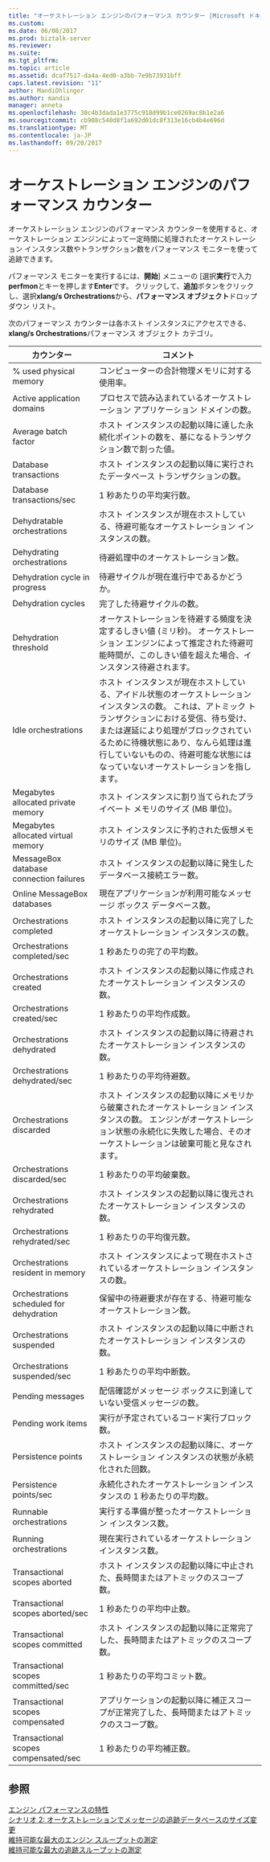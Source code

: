 ```yaml
---
title: "オーケストレーション エンジンのパフォーマンス カウンター |Microsoft ドキュメント"
ms.custom: 
ms.date: 06/08/2017
ms.prod: biztalk-server
ms.reviewer: 
ms.suite: 
ms.tgt_pltfrm: 
ms.topic: article
ms.assetid: dcaf7517-da4a-4ed0-a3bb-7e9b73931bff
caps.latest.revision: "11"
author: MandiOhlinger
ms.author: mandia
manager: anneta
ms.openlocfilehash: 30c4b3dada1e3775c918d99b1ce0269ac8b1e2a6
ms.sourcegitcommit: cb908c540d8f1a692d01dc8f313e16cb4b4e696d
ms.translationtype: MT
ms.contentlocale: ja-JP
ms.lasthandoff: 09/20/2017
---
```

# <a name="orchestration-engine-performance-counters"></a>オーケストレーション エンジンのパフォーマンス カウンター
オーケストレーション エンジンのパフォーマンス カウンターを使用すると、オーケストレーション エンジンによって一定時間に処理されたオーケストレーション インスタンス数やトランザクション数をパフォーマンス モニターを使って追跡できます。  
  
 パフォーマンス モニターを実行するには、**開始**] メニューの [選択**実行**で入力**perfmon**とキーを押します**Enter**です。 クリックして、**追加**ボタンをクリックし、選択**xlang/s Orchestrations**から、**パフォーマンス オブジェクト**ドロップダウン リスト。  
  
 次のパフォーマンス カウンターは各ホスト インスタンスにアクセスできる、 **xlang/s Orchestrations**パフォーマンス オブジェクト カテゴリ。  
  
|カウンター|コメント|  
|-------------|--------------|  
|% used physical memory|コンピューターの合計物理メモリに対する使用率。|  
|Active application domains|プロセスで読み込まれているオーケストレーション アプリケーション ドメインの数。|  
|Average batch factor|ホスト インスタンスの起動以降に達した永続化ポイントの数を、基になるトランザクション数で割った値。|  
|Database transactions|ホスト インスタンスの起動以降に実行されたデータベース トランザクションの数。|  
|Database transactions/sec|1 秒あたりの平均実行数。|  
|Dehydratable orchestrations|ホスト インスタンスが現在ホストしている、待避可能なオーケストレーション インスタンスの数。|  
|Dehydrating orchestrations|待避処理中のオーケストレーション数。|  
|Dehydration cycle in progress|待避サイクルが現在進行中であるかどうか。|  
|Dehydration cycles|完了した待避サイクルの数。|  
|Dehydration threshold|オーケストレーションを待避する頻度を決定するしきい値 (ミリ秒)。 オーケストレーション エンジンによって推定された待避可能時間が、このしきい値を超えた場合、インスタンス待避されます。|  
|Idle orchestrations|ホスト インスタンスが現在ホストしている、アイドル状態のオーケストレーション インスタンスの数。 これは、アトミック トランザクションにおける受信、待ち受け、または遅延により処理がブロックされているために待機状態にあり、なんら処理は進行していないものの、待避可能な状態にはなっていないオーケストレーションを指します。|  
|Megabytes allocated private memory|ホスト インスタンスに割り当てられたプライベート メモリのサイズ (MB 単位)。|  
|Megabytes allocated virtual memory|ホスト インスタンスに予約された仮想メモリのサイズ (MB 単位)。|  
|MessageBox database connection failures|ホスト インスタンスの起動以降に発生したデータベース接続エラー数。|  
|Online MessageBox databases|現在アプリケーションが利用可能なメッセージ ボックス データベース数。|  
|Orchestrations completed|ホスト インスタンスの起動以降に完了したオーケストレーション インスタンスの数。|  
|Orchestrations completed/sec|1 秒あたりの完了の平均数。|  
|Orchestrations created|ホスト インスタンスの起動以降に作成されたオーケストレーション インスタンスの数。|  
|Orchestrations created/sec|1 秒あたりの平均作成数。|  
|Orchestrations dehydrated|ホスト インスタンスの起動以降に待避されたオーケストレーション インスタンスの数。|  
|Orchestrations dehydrated/sec|1 秒あたりの平均待避数。|  
|Orchestrations discarded|ホスト インスタンスの起動以降にメモリから破棄されたオーケストレーション インスタンスの数。 エンジンがオーケストレーション状態の永続化に失敗した場合、そのオーケストレーションは破棄可能と見なされます。|  
|Orchestrations discarded/sec|1 秒あたりの平均破棄数。|  
|Orchestrations rehydrated|ホスト インスタンスの起動以降に復元されたオーケストレーション インスタンスの数。|  
|Orchestrations rehydrated/sec|1 秒あたりの平均復元数。|  
|Orchestrations resident in memory|ホスト インスタンスによって現在ホストされているオーケストレーション インスタンスの数。|  
|Orchestrations scheduled for dehydration|保留中の待避要求が存在する、待避可能なオーケストレーション数。|  
|Orchestrations suspended|ホスト インスタンスの起動以降に中断されたオーケストレーション インスタンスの数。|  
|Orchestrations suspended/sec|1 秒あたりの平均中断数。|  
|Pending messages|配信確認がメッセージ ボックスに到達していない受信メッセージの数。|  
|Pending work items|実行が予定されているコード実行ブロック数。|  
|Persistence points|ホスト インスタンスの起動以降に、オーケストレーション インスタンスの状態が永続化された回数。|  
|Persistence points/sec|永続化されたオーケストレーション インスタンスの 1 秒あたりの平均数。|  
|Runnable orchestrations|実行する準備が整ったオーケストレーション インスタンス数。|  
|Running orchestrations|現在実行されているオーケストレーション インスタンス数。|  
|Transactional scopes aborted|ホスト インスタンスの起動以降に中止された、長時間またはアトミックのスコープ数。|  
|Transactional scopes aborted/sec|1 秒あたりの平均中止数。|  
|Transactional scopes committed|ホスト インスタンスの起動以降に正常完了した、長時間またはアトミックのスコープ数。|  
|Transactional scopes committed/sec|1 秒あたりの平均コミット数。|  
|Transactional scopes compensated|アプリケーションの起動以降に補正スコープが正常完了した、長時間またはアトミックのスコープ数。|  
|Transactional scopes compensated/sec|1 秒あたりの平均補正数。|  
  
## <a name="see-also"></a>参照  
 [エンジン パフォーマンスの特性](../core/engine-performance-characteristics.md)   
 [シナリオ 2: オーケストレーションでメッセージの追跡データベースのサイズ変更](../core/scenario-2-sizing-the-tracking-database-for-messages-in-orchestrations.md)   
 [維持可能な最大のエンジン スループットの測定](../core/measuring-maximum-sustainable-engine-throughput.md)   
 [維持可能な最大の追跡スループットの測定](../core/measuring-maximum-sustainable-tracking-throughput.md)